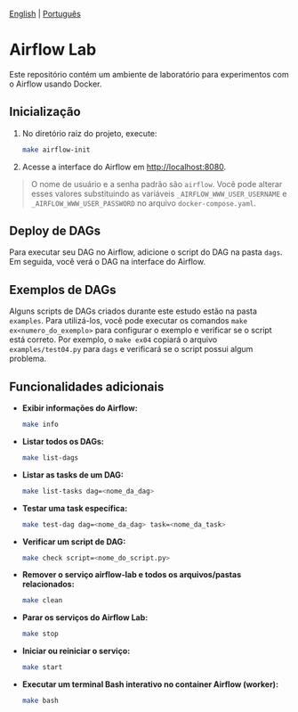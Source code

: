 [English](README.md) | [Português](README.pt-BR.md)

# Airflow Lab

Este repositório contém um ambiente de laboratório para experimentos com o Airflow usando Docker.

## Inicialização

1. No diretório raiz do projeto, execute:

    ```sh
    make airflow-init
    ```

2. Acesse a interface do Airflow em [http://localhost:8080](http://localhost:8080).

> O nome de usuário e a senha padrão são `airflow`. Você pode alterar esses valores substituindo as variáveis `_AIRFLOW_WWW_USER_USERNAME` e `_AIRFLOW_WWW_USER_PASSWORD` no arquivo `docker-compose.yaml`.

## Deploy de DAGs

Para executar seu DAG no Airflow, adicione o script do DAG na pasta `dags`. Em seguida, você verá o DAG na interface do Airflow.

## Exemplos de DAGs

Alguns scripts de DAGs criados durante este estudo estão na pasta `examples`. Para utilizá-los, você pode executar os comandos `make ex<numero_do_exemplo>` para configurar o exemplo e verificar se o script está correto. Por exemplo, o `make ex04` copiará o arquivo `examples/test04.py` para `dags` e verificará se o script possui algum problema.

## Funcionalidades adicionais

- **Exibir informações do Airflow:**

    ```sh
    make info
    ```

- **Listar todos os DAGs:**

    ```sh
    make list-dags
    ```

- **Listar as tasks de um DAG:**

    ```sh
    make list-tasks dag=<nome_da_dag>
    ```

- **Testar uma task específica:**

    ```sh
    make test-dag dag=<nome_da_dag> task=<nome_da_task>
    ```

- **Verificar um script de DAG:**

    ```sh
    make check script=<nome_do_script.py>
    ```

- **Remover o serviço airflow-lab e todos os arquivos/pastas relacionados:**

    ```sh
    make clean
    ```

- **Parar os serviços do Airflow Lab:**

    ```sh
    make stop
    ```

- **Iniciar ou reiniciar o serviço:**

    ```sh
    make start
    ```

- **Executar um terminal Bash interativo no container Airflow (worker):**

    ```sh
    make bash
    ```
